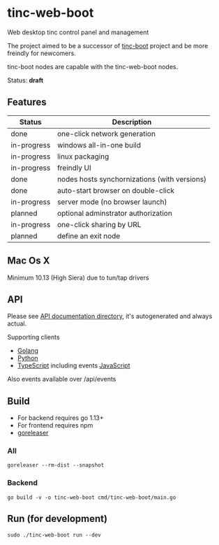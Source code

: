 # tinc-web-boot
Web desktop tinc control panel and management

The project aimed to be a successor of [tinc-boot](https://github.com/reddec/tinc-boot) project and be more freindly for newcomers.

tinc-boot nodes are capable with the tinc-web-boot nodes.

Status: **draft**

## Features

| Status | Description |
|--------|-------------|
| done   | one-click network generation |
| in-progress | windows all-in-one build |
| in-progress | linux packaging |
| in-progress | freindly UI |
| done | nodes hosts synchornizations (with versions) |
| done | auto-start browser on double-click |
| in-progress | server mode (no browser launch) |
| planned | optional adminstrator authorization |
| in-progress | one-click sharing by URL |
| planned | define an exit node |

## Mac Os X 

Minimum 10.13 (High Siera) due to tun/tap drivers

## API

Please see [API documentation directory](docs), it's autogenerated and always actual.

Supporting clients

* [Golang](support/go)
* [Python](support/python)
* [TypeScript](support/ts) including events
  [JavaScript](support/js)

Also events available over /api/events

## Build

* For backend requires go 1.13+
* For frontend requires npm
* [goreleaser](https://github.com/goreleaser/goreleaser/releases)

### All

```
goreleaser --rm-dist --snapshot
```

### Backend

```
go build -v -o tinc-web-boot cmd/tinc-web-boot/main.go
```

## Run (for development)

```
sudo ./tinc-web-boot run --dev
```
